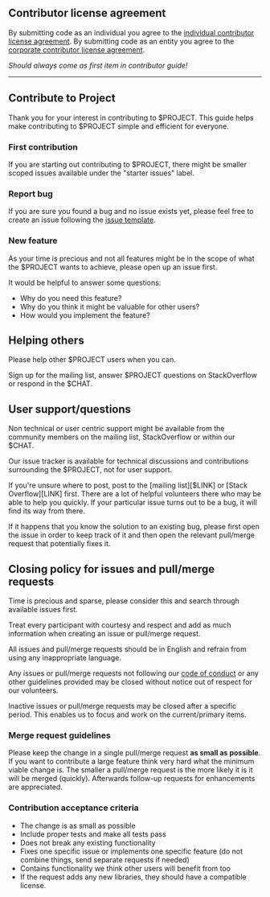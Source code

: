 ## Contributor license agreement

By submitting code as an individual you agree to the
[individual contributor license agreement](CLA/INDIVIDUAL_CONTRIBUTOR_LICENSE_AGREEMENT.md).
By submitting code as an entity you agree to the
[corporate contributor license agreement](CLA/CORPORATE_CONTRIBUTOR_LICENSE_AGREEMENT.md).

_Should always come as first item in contributor guide!_

---

## Contribute to Project

Thank you for your interest in contributing to $PROJECT. This guide helps make contributing to $PROJECT simple and efficient for everyone.

### First contribution

If you are starting out contributing to $PROJECT, there might be smaller scoped issues available under the "starter issues" label.

### Report bug

If you are sure you found a bug and no issue exists yet, please feel free to create an issue following the [issue template]($LINK).

### New feature

As your time is precious and not all features might be in the scope of what the $PROJECT wants to achieve, please open up an issue first.

It would be helpful to answer some questions:
  * Why do you need this feature?
  * Why do you think it might be valuable for other users?
  * How would you implement the feature?

## Helping others

Please help other $PROJECT users when you can.

Sign up for the mailing list, answer $PROJECT questions on StackOverflow or
respond in the $CHAT.

## User support/questions

Non technical or user centric support might be available from the community members on the mailing list, StackOverflow or within our $CHAT.

Our issue tracker is available for technical discussions and contributions surrounding the $PROJECT, not for user support.

If you're unsure where to post, post to the [mailing list][$LINK] or
[Stack Overflow][LINK] first. There are a lot of helpful volunteers
there who may be able to help you quickly. If your particular issue turns out
to be a bug, it will find its way from there.

If it happens that you know the solution to an existing bug, please first
open the issue in order to keep track of it and then open the relevant pull/merge
request that potentially fixes it.

## Closing policy for issues and pull/merge requests

Time is precious and sparse, please consider this and search through available issues first.

Treat every participant with courtesy and respect and add as much information when creating an issue or pull/merge request.

All issues and pull/merge requests should be in English and refrain from using any inappropriate language.

Any issues or pull/merge requests not following our [code of conduct](/CODE_OF_CONDUCT.md) or any other guidelines provided may be closed without notice out of respect for our volunteers.

Inactive issues or pull/merge requests may be closed after a specific period. This enables us to focus and work on the current/primary items.

### Merge request guidelines

Please keep the change in a single pull/merge request **as small as possible**. If you want to
contribute a large feature think very hard what the minimum viable change is. The smaller a pull/merge request is the more likely it is it will be merged (quickly). Afterwards follow-up requests for enhancements are appreciated.

### Contribution acceptance criteria

* The change is as small as possible
* Include proper tests and make all tests pass
* Does not break any existing functionality
* Fixes one specific issue or implements one specific feature (do not combine
   things, send separate requests if needed)
* Contains functionality we think other users will benefit from too
* If the request adds any new libraries, they should have a compatible license.
